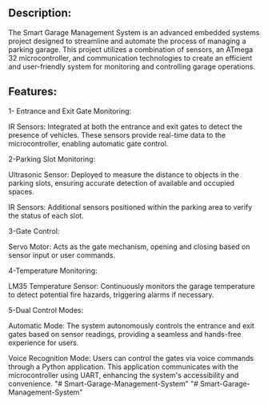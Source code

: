 ## Description:
The Smart Garage Management System is an advanced embedded systems project designed to streamline and automate the process of managing a parking garage. 
This project utilizes a combination of sensors, an ATmega 32 microcontroller, and communication technologies to create an efficient and user-friendly system for monitoring and controlling garage operations.
## Features:
1- Entrance and Exit Gate Monitoring:
  
  IR Sensors: Integrated at both the entrance and exit gates to detect the presence of vehicles. These sensors provide real-time data to the microcontroller, enabling automatic gate control.
  
2-Parking Slot Monitoring:
  
  Ultrasonic Sensor: Deployed to measure the distance to objects in the parking slots, ensuring accurate detection of available and occupied spaces.
  
  IR Sensors: Additional sensors positioned within the parking area to verify the status of each slot.
  
3-Gate Control:
  
  Servo Motor: Acts as the gate mechanism, opening and closing based on sensor input or user commands.
  
4-Temperature Monitoring:
  
  LM35 Temperature Sensor: Continuously monitors the garage temperature to detect potential fire hazards, triggering alarms if necessary.
  
5-Dual Control Modes:
  
  Automatic Mode: The system autonomously controls the entrance and exit gates based on sensor readings, providing a seamless and hands-free experience for users.
  
  Voice Recognition Mode: Users can control the gates via voice commands through a Python application. This application communicates with the microcontroller using UART, enhancing the system's accessibility and convenience.
"# Smart-Garage-Management-System" 
"# Smart-Garage-Management-System" 
